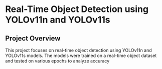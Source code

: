 # Real-Time Object Detection using YOLOv11n and YOLOv11s

## Project Overview
This project focuses on real-time object detection using YOLOv11n and YOLOv11s models. The models were trained on a real-time object dataset and tested on various epochs to analyze accuracy
